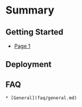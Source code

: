 # Summary

## Getting Started

  * [Page 1](getting-started/README.md)

## Deployment

## FAQ
    * [General](faq/general.md)
